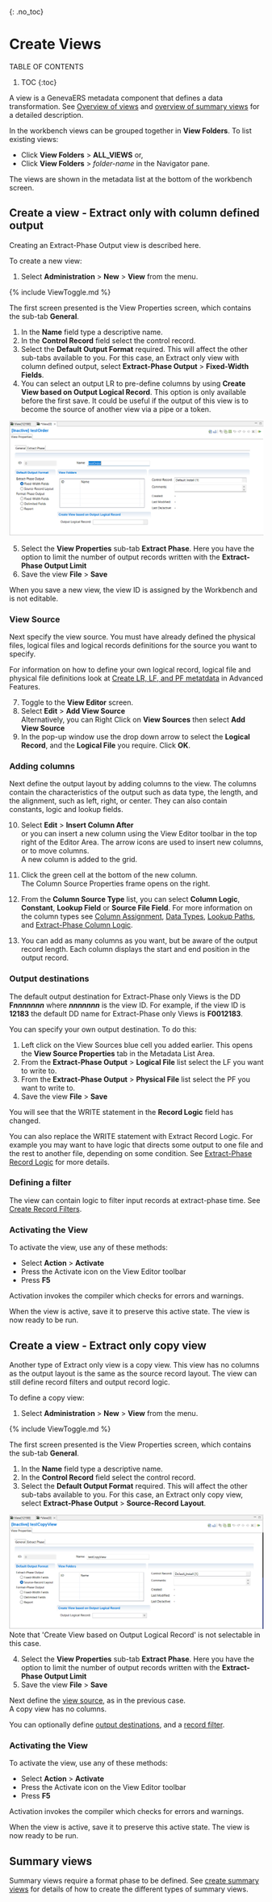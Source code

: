 {: .no_toc}
# Create Views

TABLE OF CONTENTS 
1. TOC
{:toc}  

A view is a GenevaERS metadata component that defines a data transformation. See [Overview of views](../OverviewViews.md) and [overview of summary views](../OverviewFormatViews.md) for a detailed description.

In the workbench views can be grouped together in **View Folders**. To list existing views:  

- Click **View Folders** > **ALL_VIEWS** or,
- Click **View Folders** > *folder-name* in the Navigator pane.

The views are shown in the metadata list at the bottom of the workbench screen.

## Create a view - Extract only with column defined output

Creating an Extract-Phase Output view is described here.  

To create a new view:

1. Select **Administration** > **New** > **View** from the menu.  

{% include ViewToggle.md %}

The first screen presented is the View Properties screen, which contains the sub-tab **General**.

1. In the **Name** field  type a descriptive name.
2. In the **Control Record** field select the control record.
3. Select the **Default Output Format** required. This will affect the other sub-tabs available to you. For this case, an Extract only view with column defined output, select **Extract-Phase Output** > **Fixed-Width Fields**.
4. You can select an output LR to pre-define columns by using **Create View based on Output Logical Record**.  This option is only available before the first save. It could be useful if the output of this view is to become the source of another view via a pipe or a token.

![New View Properties General tab.](../../images/CreateViewNew.png)

5. Select the **View Properties** sub-tab **Extract Phase**. Here you have the option to limit the number of output records written with the **Extract-Phase Output Limit**
6. Save the view **File** > **Save**  

When you save a new view, the view ID is assigned by the Workbench and is not editable.

### View Source 

Next specify the view source. You must have already defined the physical files, logical files and logical records definitions for the source you want to specify.

For information on how to define your own logical record, logical file and physical file definitions look at [Create LR, LF, and PF metatdata](../../AdvancedFeatures/MetaData/CreateLRLFPFs.md) in Advanced Features.

7. Toggle to the **View Editor** screen.
8. Select **Edit** > **Add View Source**  
   Alternatively, you can Right Click on **View Sources** then select **Add View Source**
9. In the pop-up window use the drop down arrow to select the **Logical Record**, and the **Logical File** you require. Click **OK**.

### Adding columns

Next define the output layout by adding columns to the view. The columns contain the characteristics of the output such as data type, the length, and the alignment, such as left, right, or center. They can also contain constants, logic and lookup fields.

10. Select **Edit** > **Insert Column After**  
or you can insert a new column using the View Editor toolbar in the top right of the Editor Area. The arrow icons are used to insert new columns, or to move columns.  
A new column is added to the grid.
11.  Click the green cell at the bottom of the new column.  
The Column Source Properties frame opens on the right.  
12.  From the **Column Source Type** list, you can select 
**Column Logic**, 
**Constant**, 
**Lookup Field** or 
**Source File Field**. 
For more information on the column types see [Column Assignment](../ColumnLogic.md), [Data Types](./DataTypes.md), [Lookup Paths](../OverviewLookupPaths.md), and [Extract-Phase Column Logic](../../Reference/Workbench/LogicTextECLStatements.md).

13. You can add as many columns as you want, but be aware of the output record length. Each column displays the start and end position in the output record.

### Output destinations

The default output destination for Extract-Phase only Views is the DD **F*****nnnnnnn*** where ***nnnnnnn*** is the view ID. For example, if the view ID is **12183** the default DD name for Extract-Phase only Views is **F0012183**.

You can specify your own output destination. To do this:

1. Left click on the View Sources blue cell you added earlier. This opens the **View Source Properties** tab in the Metadata List Area.
2. From the **Extract-Phase Output** > **Logical File** list select the LF you want to write to.
3. From the **Extract-Phase Output** > **Physical File** list select the PF you want to write to.
4. Save the view **File** > **Save**

You will see that the WRITE statement in the **Record Logic** field has changed.

You can also replace the WRITE statement with Extract Record Logic. For example you may want to have logic that directs some output to one file and the rest to another file, depending on some condition. See [Extract-Phase Record Logic](../../Reference/Workbench/LogicTextERLStatements.md) for more details.

### Defining a filter

The view can contain logic to filter input records at extract-phase time.  See [Create Record Filters](./CreateRecordFilters.md).

### Activating the View 

To activate the view, use any of these methods: 
- Select  **Action** > **Activate** 
- Press the Activate icon on the View Editor toolbar 
- Press **F5**

Activation invokes the compiler which checks for errors and warnings.

When the view is active, save it to preserve this active state. The view is now ready to be run.

## Create a view - Extract only copy view

Another type of Extract only view is a copy view. This view has no columns as the output layout is the same as the source record layout. The view can still define record filters and output record logic.

To define a copy view:

1. Select **Administration** > **New** > **View** from the menu.  

{% include ViewToggle.md %}

The first screen presented is the View Properties screen, which contains the sub-tab **General**.

1. In the **Name** field  type a descriptive name.
2. In the **Control Record** field select the control record.
3. Select the **Default Output Format** required. This will affect the other sub-tabs available to you. For this case, an Extract only copy view, select **Extract-Phase Output** > **Source-Record Layout**.

![New View Properties General tab.](../../images/CreateViewCopy.png)
Note that 'Create View based on Output Logical Record' is not selectable in this case.

4. Select the **View Properties** sub-tab **Extract Phase**. Here you have the option to limit the number of output records written with the **Extract-Phase Output Limit**
5. Save the view **File** > **Save**  

Next define the [view source](#view-source), as in the previous case.  
A copy view has no columns.

You can optionally define [output destinations](#output-destinations), and a [record filter](#defining-a-filter).

### Activating the View 

To activate the view, use any of these methods: 
- Select  **Action** > **Activate** 
- Press the Activate icon on the View Editor toolbar 
- Press **F5**

Activation invokes the compiler which checks for errors and warnings.

When the view is active, save it to preserve this active state. The view is now ready to be run.

## Summary views

Summary views require a format phase to be defined. See [create summary views](./CreateSummaryView.md) for details of how to create the different types of summary views.
